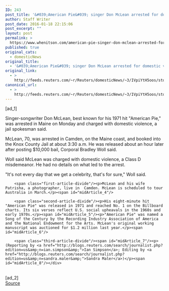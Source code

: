 ```yaml
---
ID: 243
post_title: '&#039;American Pie&#039; singer Don McLean arrested for domestic violence'
author: Staff Writer
post_date: 2016-01-18 22:15:06
post_excerpt: ""
layout: post
permalink: >
  https://www.whenitson.com/american-pie-singer-don-mclean-arrested-for-domestic-violence/
published: true
original_cats:
  - domesticNews
original_title:
  - '&#039;American Pie&#039; singer Don McLean arrested for domestic violence'
original_link:
  - >
    http://feeds.reuters.com/~r/Reuters/domesticNews/~3/IVpiYtH5oos/story01.htm
canonical_url:
  - >
    http://feeds.reuters.com/~r/Reuters/domesticNews/~3/IVpiYtH5oos/story01.htm
---
```

 [ad_1]
<br><div id="articleText">
<span id="midArticle_start"/>

<span class="focusParagraph" readability="6"><p><span class="articleLocatio&lt;/span&gt;n">Singer-songwriter Don McLean, best known for his 1971 hit "American Pie," was arrested in Maine on Monday and charged with domestic violence, a jail spokesman said.</span></p></span><span id="midArticle_0"/><p>McLean, 70, was arrested in Camden, on the Maine coast, and booked into the Knox County Jail at about 3:30 a.m. He was released about an hour later after posting $10,000 bail, Corporal Bradley Woll said.</p><span id="midArticle_1"/><p>Woll said McLean was charged with domestic violence, a Class D misdemeanor. He had no details on what led to the arrest.</p><span id="midArticle_2"/><p>"It's not every day that we get a celebrity, that's for sure," Woll said. </p><span id="midArticle_3"/>
        
        <span class="first-article-divide"/><p>McLean and his wife Patrisha, a photographer, live in  Camden. McLean is scheduled to tour Australia in March.</p><span id="midArticle_4"/>
        
        <span class="second-article-divide"/><p>His eight-minute hit "American Pie" was released in 1971 and reached No. 1 on the Billboard charts. Its six verses reflect U.S. social upheavals in the 1960s and early 1970s.</p><span id="midArticle_5"/><p>"American Pie" was named a Song of the Century by the Recording Industry Association of America and the National Endowment for the Arts. McLean's original working manuscript was auctioned for $1.2 million last year.</p><span id="midArticle_6"/>
        
        <span class="third-article-divide"/><span id="midArticle_7"/><p> (Reporting by <a href="http://blogs.reuters.com/search/journalist.php?edition=us&amp;n=ian.simpson&amp;">Ian Simpson</a>; Editing by <a href="http://blogs.reuters.com/search/journalist.php?edition=us&amp;n=sandra.maler&amp;">Sandra Maler</a>)</p><span id="midArticle_8"/></div>
<br>[ad_2]
<br><a href="http://feeds.reuters.com/~r/Reuters/domesticNews/~3/IVpiYtH5oos/story01.htm">Source </a>